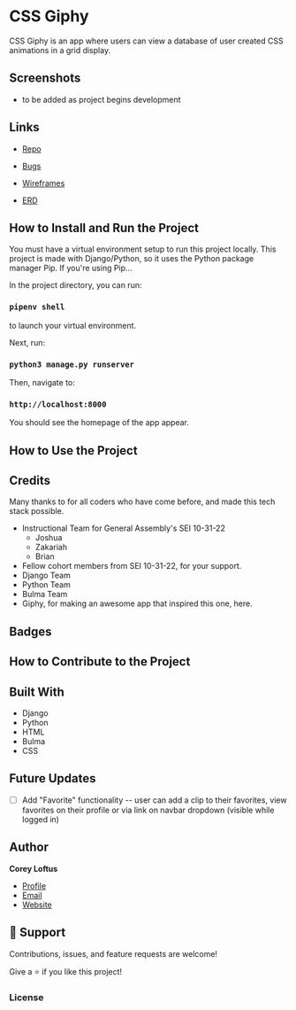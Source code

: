# CSS Giphy

CSS Giphy is an app where users can view a database of user created CSS animations in a grid display.

## Screenshots

-   to be added as project begins development

## Links

-   [Repo](https://github.com/coreyloftus/css-giphy/edit/main/readme.md "Repo")

-   [Bugs](https://github.com/coreyloftus/css-giphy/issues "Issues Page")

-   [Wireframes](https://www.figma.com/file/g76YgWIyT3rpwRORYhhRxl/CSSclips?node-id=0%3A1&t=CbeFnI6NZkVwaiTI-1 "Figma Wireframes")

-   [ERD](https://lucid.app/lucidchart/5f8c4e99-2a6d-4141-9767-383d972d3539/edit?viewport_loc=-133%2C181%2C1936%2C1024%2C0_0&invitationId=inv_b147fe33-04b3-4390-87c7-63998297fbd9, "Lucid ERD")

## How to Install and Run the Project

You must have a virtual environment setup to run this project locally. This project is made with Django/Python, so it uses the Python package manager Pip. If you're using Pip...

In the project directory, you can run:

### `pipenv shell`

to launch your virtual environment.

Next, run:

### `python3 manage.py runserver`

Then, navigate to:

### `http://localhost:8000`

You should see the homepage of the app appear.

## How to Use the Project

## Credits

Many thanks to for all coders who have come before, and made this tech stack possible.

-   Instructional Team for General Assembly's SEI 10-31-22
    -   Joshua
    -   Zakariah
    -   Brian
-   Fellow cohort members from SEI 10-31-22, for your support.
-   Django Team
-   Python Team
-   Bulma Team
-   Giphy, for making an awesome app that inspired this one, here.

## Badges

## How to Contribute to the Project

## Built With

-   Django
-   Python
-   HTML
-   Bulma
-   CSS

## Future Updates

-   [ ] Add "Favorite" functionality -- user can add a clip to their favorites, view favorites on their profile or via link on navbar dropdown (visible while logged in)

## Author

**Corey Loftus**

-   [Profile](https://github.com/rohit19060 "Corey Loftus")
-   [Email](mailto:coreyloftus@gmail.com?subject=Hi "Hi there!")
-   [Website](https://corey-loftus.netlify.app "My Portfolio")

## 🤝 Support

Contributions, issues, and feature requests are welcome!

Give a ⭐️ if you like this project!

### License
